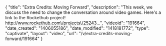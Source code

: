 {
    "title": "Extra Credits: Moving Forward",
    "description": "This week, we discuss the need to change the conversation around video games. Here's a link to the Rockethub project! http:\/\/www.rockethub.com\/projects\/25243...",
    "videoid": "191664",
    "date_created": "1406055186",
    "date_modified": "1418181772",
    "type": "captivate",
    "layout": "video",
    "url": "\/v\/extra-credits-moving-forward\/191664"
}